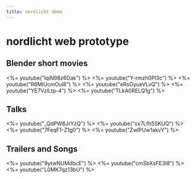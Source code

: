 ```yaml
---
title: nordlicht demo
---
```


<script src="jquery-3.2.1.min.js"></script>
<script src="nordlicht.js"></script>
<link href="nordlicht.css" rel="stylesheet">

# nordlicht web prototype


## Blender short movies

<%= youtube("lqiN98z6Dak") %> <!-- Glass Half -->
<%= youtube("Y-rmzh0PI3c") %> <!-- Cosmos Laundromat -->
<%= youtube("R6MlUcmOul8") %> <!-- Tears of Steel -->
<%= youtube("eRsGyueVLvQ") %> <!-- Sintel -->
<%= youtube("YE7VzlLtp-4") %> <!-- Big Buck Bunny -->
<%= youtube("TLkA0RELQ1g") %> <!-- Elephants Dream -->

## Talks

<%= youtube("\_QdPW8JrYzQ") %> <!-- Reply to spam email -->
<%= youtube("xx7Lfh5SKUQ") %> <!-- Apollo -->
<%= youtube("7FeqF1-Z1g0") %> <!-- Xerox -->
<%= youtube("ZwlPUw1akvY") %> <!-- Volocopter  -->

## Trailers and Songs

<%= youtube("9ytwNUMdbcE") %> <!-- Witness trailer -->
<%= youtube("cmSbXsFE3l8") %> <!-- Cup song -->
<%= youtube("L0MK7qz13bU") %> <!-- Let it go -->

